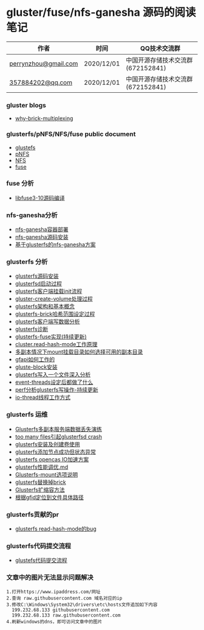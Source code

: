 #  gluster/fuse/nfs-ganesha 源码的阅读笔记

| 作者 | 时间 |QQ技术交流群 |
| ------ | ------ |------ |
| perrynzhou@gmail.com |2020/12/01 |中国开源存储技术交流群(672152841) |
| 357884202@qq.com |2020/12/01 |中国开源存储技术交流群(672152841) |


### gluster blogs

- [why-brick-multiplexing](https://gluster.home.blog/2019/05/06/why-brick-multiplexing/)

### glusterfs/pNFS/NFS/fuse public document
- [glustefs](./document/pdf/glusterfs)
- [pNFS](./document/pdf/pNFS)
- [NFS](./document/pdf/NFS)
- [fuse](./document/pdf/fuse)


### fuse 分析
- [libfuse3-10源码编译](./document/md/fuse/libfuse-3.10源码编译.md)

### nfs-ganesha分析
- [nfs-ganesha容器部署](./document/md/nfs-ganesha/nfs-ganesha容器部署.md)
- [nfs-ganesha源码安装](./document/md/nfs-ganesha/nfs-ganesha源码安装.md)
- [基于glusterfs的nfs-ganesha方案](./document/md/nfs-ganesha/基于glusterfs的nfs-ganesha方案.md)

### glusterfs 分析
- [glusterfs源码安装](./document/md/glusterfs/glusterfs源码安装.md)
- [glusterfsd启动过程](./document/md/glusterfs/glusterfsd启动过程.md)
- [glusterfs客户端挂载init流程](./document/md/glusterfs/glusterfs客户端挂载init流程.md)
- [gluster-create-volume处理过程](./document/md/glusterfs/gluster-create-volume处理过程.md)
- [glusterfs架构和基本概念](./document/md/glusterfs/glusterfs架构和基本概念.md)
- [glusterfs-brick哈希范围设定过程](./document/md/glusterfs/glusterfs-brick哈希范围设定过程.md)
- [glusterfs客户端写数据分析](./document/md/glusterfs/glusterfs客户端写数据分析.md)
- [glusterfs诊断](./document/md/glusterfs/glusterfs诊断.md)
- [glusterfs-fuse实现(持续更新)](./document/md/glusterfs/glusterfs-fuse实现.md)
- [cluster.read-hash-mode工作原理](./document/md/glusterfs/cluster.read-hash-mode工作原理.md)
- [多副本情况下mount挂载目录如何选择可用的副本目录](./document/md/glusterfs/多副本情况下mount挂载目录如何选择可用的副本目录.md)
- [gfapi如何工作的](./document/md/glusterfs/gfapi如何工作的.md)
- [gluste-block安装](./document/md/glusterfs/gluste-block介绍.md) 
- [glusterfs写入一个文件深入分析](./document/md/glusterfs/glusterfs写入一个文件深入分析.md) 
- [event-threads设定后都做了什么](./document/md/glusterfs/event-threads设定后都做了什么.md) 
- [perf分析glusterfs写操作-持续更新](./document/md/glusterfs/perf分析glusterfs写操作.md) 
- [io-thread线程工作方式](./document/md/glusterfs/io-thread线程工作方式.md) 
### glusterfs 运维

- [Glusterfs多副本服务端数据丢失演练](./document/md/glusterfs/Glusterfs多副本服务端数据丢失演练.md)
- [too many files引起glusterfsd crash](./document/md/glusterfs/glusterfsd出现crash的分析和总结.md)
- [glusterfs安装及创建卷使用](./document/md/glusterfs/glusterfs安装及创建卷使用.md)
- [glusterfs添加节点成功但状态异常](./document/md/glusterfs/glusterfs添加节点错误.md)
- [glusterfs opencas IO加速方案](./document/md/glusterfs/OpenCAS缓存加速方案.md)
- [glusterfs性能调优.md](./document/md/glusterfs/glusterfs性能调优.md)
- [Glusterfs-mount选项说明](./document/md/glusterfs/Glusterfs-mount选项说明.md)
- [glusterfs替换掉brick](./document/md/glusterfs/glusterfs替换掉brick.md)
- [Glusterfs扩缩容方法](./document/md/glusterfs/Glusterfs扩缩容方法.md)
- [根据gfid定位到文件具体路径](./document/md/glusterfs/根据gfid定位到文件具体路径.md)

### glusterfs贡献的pr

- [glusterfs read-hash-mode的bug](https://github.com/gluster/md/glusterfs/commit/268faabed00995537394c04ac168c018167fbe27)


### glusterfs代码提交流程
- [glustefs代码提交流程](./document/md/glusterfs/glusterfs代码提交流程.md)



### 文章中的图片无法显示问题解决

```
1.打开https://www.ipaddress.com/网址
2.查询 raw.githubusercontent.com 域名对应的ip
3.修改C:\Windows\System32\drivers\etc\hosts文件追加如下内容
  199.232.68.133 githubusercontent.com
  199.232.68.133 raw.githubusercontent.com
4.刷新windows的dns，即可访问文章中的图片
```





